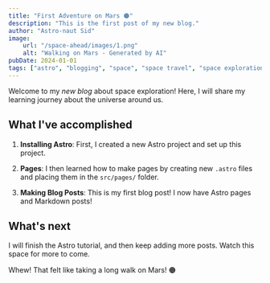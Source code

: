 ```yaml
---
title: "First Adventure on Mars 🟠"
description: "This is the first post of my new blog."
author: "Astro-naut Sid"
image:
    url: "/space-ahead/images/1.png"
    alt: "Walking on Mars - Generated by AI"
pubDate: 2024-01-01
tags: ["astro", "blogging", "space", "space travel", "space exploration", "mars"]
---
```


Welcome to my _new blog_ about space exploration! Here, I will share my learning journey about the universe around us.

## What I've accomplished

1. **Installing Astro**: First, I created a new Astro project and set up this project.

2. **Pages**: I then learned how to make pages by creating new `.astro` files and placing them in the `src/pages/` folder.

3. **Making Blog Posts**: This is my first blog post! I now have Astro pages and Markdown posts!

## What's next

I will finish the Astro tutorial, and then keep adding more posts. Watch this space for more to come.

Whew! That felt like taking a long walk on Mars! 🟠
